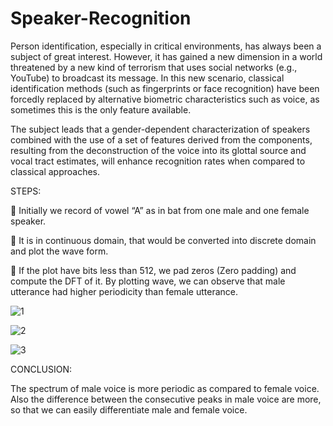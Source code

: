 # Speaker-Recognition

Person identification, especially in critical environments, has always been a subject of great interest. However, it has gained a new dimension in a world threatened by a new kind of terrorism that uses social networks (e.g., YouTube) to broadcast its message. In this new scenario, classical identification methods (such as fingerprints or face recognition) have been forcedly replaced by alternative biometric characteristics such as voice, as sometimes this is the only feature available.

The subject leads that a gender-dependent characterization of speakers combined with the use of a set of features derived from the components, resulting from the deconstruction of the voice into its glottal source and vocal tract estimates, will enhance recognition rates when compared to classical approaches.

STEPS:

	Initially we record of vowel “A” as in bat from one male and one female speaker.

	It is in continuous domain, that would be converted into discrete domain and plot the wave form.

	If the plot have bits less than 512, we pad zeros (Zero padding) and compute the DFT of it. By plotting wave, we can observe that male utterance had higher periodicity than female utterance.

![1](https://user-images.githubusercontent.com/69961625/122654985-a2076980-d16c-11eb-9890-020ee20b9ad1.png)

![2](https://user-images.githubusercontent.com/69961625/122654994-ae8bc200-d16c-11eb-97f4-b97664cc5ca5.png)

![3](https://user-images.githubusercontent.com/69961625/122654999-b51a3980-d16c-11eb-9f1f-fdb8343bab0c.png)

CONCLUSION:

The spectrum of male voice is more periodic as compared to female voice.
Also the difference between the consecutive peaks in male voice are more, so that we can easily differentiate  male and female voice.
